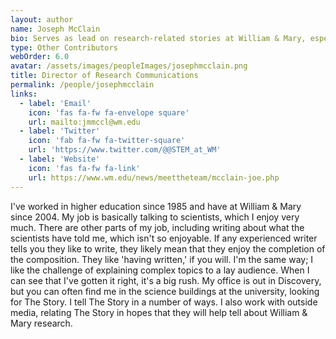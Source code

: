 ```yaml
---
layout: author
name: Joseph McClain
bio: Serves as lead on research-related stories at William & Mary, especially those involving the natural sciences.
type: Other Contributors
webOrder: 6.0
avatar: /assets/images/peopleImages/josephmcclain.png
title: Director of Research Communications
permalink: /people/josephmcclain
links:
  - label: 'Email'
    icon: 'fas fa-fw fa-envelope square'
    url: mailto:jmmccl@wm.edu
  - label: 'Twitter'
    icon: 'fab fa-fw fa-twitter-square'
    url: 'https://www.twitter.com/@@STEM_at_WM'
  - label: 'Website'
    icon: 'fas fa-fw fa-link'
    url: https://www.wm.edu/news/meettheteam/mcclain-joe.php
---
```

I've worked in higher education since 1985 and have at William & Mary since 2004. My job is basically talking to scientists, which I enjoy very much. There are other parts of my job, including writing about what the scientists have told me, which isn't so enjoyable. If any experienced writer tells you they like to write, they likely mean that they enjoy the completion of the composition. They like 'having written,' if you will. I'm the same way; I like the challenge of explaining complex topics to a lay audience. When I can see that I've gotten it right, it's a big rush. My office is out in Discovery, but you can often find me in the science buildings at the university, looking for The Story. I tell The Story in a number of ways. I also work with outside media, relating The Story in hopes that they will help tell about William & Mary research.